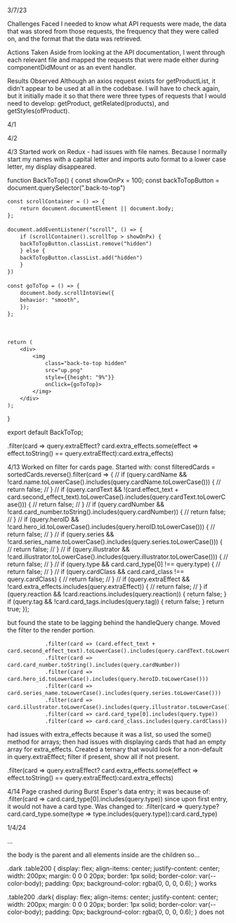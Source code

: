 3/7/23

Challenges Faced
I needed to know what API requests were made, the data that was stored from those requests, the frequency that they were called on, and the format that the data was retrieved.

Actions Taken
Aside from looking at the API documentation, I went through each relevant file and mapped the requests that were made either during componentDidMount or as an event handler.

Results Observed
Although an axios request exists for getProductList, it didn't appear to be used at all in the codebase. I will have to check again, but it initially made it so that there were three types of requests that I would need to develop: getProduct, getRelated(products), and getStyles(ofProduct).



4/1

4/2

4/3
Started work on Redux - had issues with file names.
Because I normally start my names with a capital letter and imports auto format to a lower case letter,
my display disappeared.


function BackToTop() {
    const showOnPx = 100;
    const backToTopButton = document.querySelector(".back-to-top")

    const scrollContainer = () => {
        return document.documentElement || document.body;
    };

    document.addEventListener("scroll", () => {
        if (scrollContainer().scrollTop > showOnPx) {
        backToTopButton.classList.remove("hidden")
        } else {
        backToTopButton.classList.add("hidden")
        }
    })

    const goToTop = () => {
        document.body.scrollIntoView({
        behavior: "smooth",
        });
    };



    return (
        <div>
            <img
                class="back-to-top hidden"
                src="up.png"
                style={{height: "9%"}}
                onClick={goToTop}>
            </img>
        </div>
    );
}

export default BackToTop;



.filter(card => query.extraEffect? card.extra_effects.some(effect => effect.toString() == query.extraEffect):card.extra_effects)


4/13
Worked on filter for cards page.
Started with:
       const filteredCards = sortedCards.reverse().filter(card => {
        // if (query.cardName && !card.name.toLowerCase().includes(query.cardName.toLowerCase())) {
        //     return false;
        // }
        // if (query.cardText && !(card.effect_text + card.second_effect_text).toLowerCase().includes(query.cardText.toLowerCase())) {
        //     return false;
        // }
        // if (query.cardNumber && !card.card_number.toString().includes(query.cardNumber)) {
        //     return false;
        // }
        // if (query.heroID && !card.hero_id.toLowerCase().includes(query.heroID.toLowerCase())) {
        //     return false;
        // }
        // if (query.series && !card.series_name.toLowerCase().includes(query.series.toLowerCase())) {
        //     return false;
        // }
        // if (query.illustrator && !card.illustrator.toLowerCase().includes(query.illustrator.toLowerCase())) {
        //     return false;
        // }
        // if (query.type && card.card_type[0] !== query.type) {
        //     return false;
        // }
        // if (query.cardClass && card.card_class !== query.cardClass) {
        //     return false;
        // }
        // if (query.extraEffect && !card.extra_effects.includes(query.extraEffect)) {
        //     return false;
        // }
        if (query.reaction && !card.reactions.includes(query.reaction)) {
            return false;
        }
        if (query.tag && !card.card_tags.includes(query.tag)) {
            return false;
        }
        return true;
    });

but found the state to be lagging behind the handleQuery change.
Moved the filter to the render portion.

                .filter(card => (card.effect_text + card.second_effect_text).toLowerCase().includes(query.cardText.toLowerCase()))
                .filter(card => card.card_number.toString().includes(query.cardNumber))
                .filter(card => card.hero_id.toLowerCase().includes(query.heroID.toLowerCase()))
                .filter(card => card.series_name.toLowerCase().includes(query.series.toLowerCase()))
                .filter(card => card.illustrator.toLowerCase().includes(query.illustrator.toLowerCase()))
                .filter(card => card.card_type[0].includes(query.type))
                .filter(card => card.card_class.includes(query.cardClass))

had issues with extra_effects because it was a list, so used the some() method for arrays;
then had issues with displaying cards that had an empty array for extra_effects.
Created a ternary that would look for a non-default in query.extraEffect; filter if present, show all if not present.

.filter(card => query.extraEffect? card.extra_effects.some(effect => effect.toString() == query.extraEffect):card.extra_effects)


4/14
Page crashed during Burst Esper's data entry; it was because of:
.filter(card => card.card_type[0].includes(query.type))
since upon first entry, it would not have a card type.
Was changed to:
.filter(card => query.type? card.card_type.some(type => type.includes(query.type)):card.card_type)


1/4/24
<body class="dark">
  <!-- ... -->
  <div class="table200">...</div>
  <!-- ... -->
</body>

the body is the parent and all elements inside are the children so...

.dark .table200 {
  display: flex;
  align-items: center;
  justify-content: center;
  width: 200px;
  margin: 0 0 0 20px;
  border: 1px solid;
  border-color: var(--color-body);
  padding: 0px;
  background-color: rgba(0, 0, 0, 0.6);
}
works

 .table200 .dark{
  display: flex;
  align-items: center;
  justify-content: center;
  width: 200px;
  margin: 0 0 0 20px;
  border: 1px solid;
  border-color: var(--color-body);
  padding: 0px;
  background-color: rgba(0, 0, 0, 0.6);
}
does not
